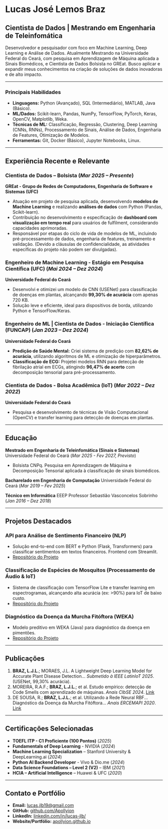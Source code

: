 # Lucas José Lemos Braz
## Cientista de Dados | Mestrando em Engenharia de Teleinfomática

Desenvolvedor e pesquisador com foco em Machine Learning, Deep Learning e Análise de Dados. Atualmente Mestrando na Universidade Federal do Ceará, com pesquisa em Aprendizagem de Máquina aplicada a Sinais Biomédicos, e Cientista de Dados Bolsista no GREat. Busco aplicar e expandir meus conhecimentos na criação de soluções de dados inovadoras e de alto impacto.

---

### **Principais Habilidades**
- **Linguagens:** Python (Avançado), SQL (Intermediário), MATLAB, Java (Básico).
- **ML/Dados:** Scikit-learn, Pandas, NumPy, TensorFlow, PyTorch, Keras, OpenCV, Matplotlib, Weka.
- **Técnicas de ML:** Classificação, Regressão, Clustering, Deep Learning (CNNs, RNNs), Processamento de Sinais, Análise de Dados, Engenharia de Features, Otimização de Modelos.
- **Ferramentas:** Git, Docker (Básico), Jupyter Notebooks, Linux.

---

## Experiência Recente e Relevante

### **Cientista de Dados – Bolsista** (_Mar 2025 – Presente_)
**GREat - Grupo de Redes de Computadores, Engenharia de Software e Sistemas (UFC)**
- Atuação em projeto de pesquisa aplicada, desenvolvendo **modelos de Machine Learning** e realizando **análises de dados** com Python (Pandas, Scikit-learn).
- Contribuição no desenvolvimento e especificação de **dashboard com visualização em tempo real** para usuários de fulfilment, considerando capacidades aprimoradas.
- Responsável por etapas do ciclo de vida de modelos de ML, incluindo pré-processamento de dados, engenharia de features, treinamento e validação. (Devido a cláusulas de confidencialidade, as atividades específicas do projeto não podem ser divulgadas).

### **Engenheiro de Machine Learning - Estágio em Pesquisa Científica (UFC)** (_Mai 2024 – Dez 2024_)
**Universidade Federal do Ceará**
- Desenvolvi e otimizei um modelo de CNN (USENet) para classificação de doenças em plantas, alcançando **99,30% de acurácia** com apenas 720 KB.
- Solução leve e eficiente, ideal para dispositivos de borda, utilizando Python e TensorFlow/Keras.

### **Engenheiro de ML | Cientista de Dados - Iniciação Científica (FUNCAP)** (_Jan 2023 – Dez 2024_)
**Universidade Federal do Ceará**
- **Predição de Saúde Mental:** Criei sistema de predição com **82,62% de acurácia**, utilizando algoritmos de ML e otimização de hiperparâmetros.
- **Classificação de ECG:** Projetei modelos RNN para detecção de fibrilação atrial em ECGs, atingindo **96,47% de acerto** com decomposição tensorial para pré-processamento.

### **Cientista de Dados - Bolsa Acadêmica (IoT)** (_Mar 2022 – Dez 2022_)
**Universidade Federal do Ceará**
- Pesquisa e desenvolvimento de técnicas de Visão Computacional (OpenCV) e transfer learning para detecção de doenças em plantas.

---

## Educação
**Mestrado em Engenharia de Teleinfomática (Sinais e Sistemas)**
Universidade Federal do Ceará (_Mar 2025 - Fev 2027, Previsto_)
- Bolsista CNPq. Pesquisa em Aprendizagem de Máquina e Decomposição Tensorial aplicada à classificação de sinais biomédicos.

**Bacharelado em Engenharia de Computação**
Universidade Federal do Ceará (_Mar 2019 – Fev 2025_)

**Técnico em Informática**
EEEP Professor Sebastião Vasconcelos Sobrinho (_Jan 2016 – Dez 2018_)

---

## Projetos Destacados

### **API para Análise de Sentimento Financeiro (NLP)**
- Solução end-to-end com BERT e Python (Flask, Transformers) para classificar sentimentos em textos financeiros. Frontend com Streamlit.
- [Repositório do Projeto](https://github.com/Apollyion/DataScience_Mandacaru) <!-- Verifique se este é o link correto, estava duplicado no seu original -->

### **Classificação de Espécies de Mosquitos (Processamento de Áudio & IoT)**
- Sistema de classificação com TensorFlow Lite e transfer learning em espectrogramas, alcançando alta acurácia (ex: >90%) para IoT de baixo custo.
- [Repositório do Projeto](#) <!-- Adicionar link se disponível -->

### **Diagnóstico da Doença da Murcha Fitóftora (WEKA)**
- Modelo preditivo em WEKA (Java) para diagnóstico da doença em pimentões.
- [Repositório do Projeto](https://github.com/Apollyion/RBF-PlantDiseaseClassifier)

---

## Publicações
1.  **BRAZ, L.J.L.**; MORAES, J.L. A Lightweight Deep Learning Model for Accurate Plant Disease Detection... _Submetido à IEEE LatinIoT 2025_. (USENet, 99,30% acurácia).
2.  MOREIRA, R.A.F.; **BRAZ, L.J.L.**; et al. Estudo empírico: detecção de Code Smells com aprendizado de máquinas. _Anais CIbSE 2024_. [Link](https://sol.sbc.org.br/index.php/cibse/article/view/28455)
3.  DE SOUSA, R.; **BRAZ, L.J.L.**; et al. Utilizando a Rede Neural RBF... Diagnóstico da Doença da Murcha Fitóftora... _Anais ERCEMAPI 2020_. [Link](https://sol.sbc.org.br/index.php/ercemapi/article/view/11466)

---

## Certificações Selecionadas
- **TOEFL ITP - C1 Proficiente (100 Pontos)** (_2025_)
- **Fundamentals of Deep Learning** - NVIDIA (_2024_)
- **Machine Learning Specialization** – Stanford University & DeepLearning.ai (_2024_)
- **Python AI Backend Developer** - Vivo & Dio.me (_2024_)
- **Data Science Foundations – Level 2 (V2)** – IBM (_2021_)
- **HCIA – Artificial Intelligence** – Huawei & UFC (_2020_)

---

## Contato e Portfólio
- **Email:** [lucas.jlb19@gmail.com](mailto:lucas.jlb19@gmail.com)
- **GitHub:** [github.com/Apollyion](https://github.com/Apollyion)
- **LinkedIn:** [linkedin.com/in/lucas-jlb/](https://www.linkedin.com/in/lucas-jlb/) <!-- Confirme seu perfil aqui -->
- **Website/Portfólio:** [apollyion.github.io](https://apollyion.github.io)
